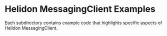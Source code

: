 # Helidon MessagingClient Examples

Each subdirectory contains example code that highlights specific aspects of
Helidon MessagingClient.